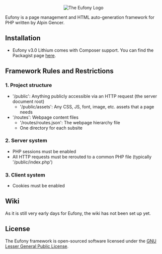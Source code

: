 <p align="center">
    <img alt="The Eufony Logo" src="https://raw.githubusercontent.com/eufony/eufony/v3/Eufony.png">
</p>

Eufony is a page management and HTML auto-generation framework for PHP written by Alpin Gencer.

## Installation

* Eufony v3.0 Lithium comes with Composer support. You can find the Packagist
  page [here](https://packagist.org/packages/eufony/eufony).

## Framework Rules and Restrictions

### 1. Project structure

* '/public': Anything publicly accessible via an HTTP request (the server document root)
    * '/public/assets': Any CSS, JS, font, image, etc. assets that a page needs
* '/routes': Webpage content files
    * '/routes/routes.json': The webpage hierarchy file
    * One directory for each subsite

### 2. Server system

* PHP sessions must be enabled
* All HTTP requests must be rerouted to a common PHP file (typically '/public/index.php')

### 3. Client system

* Cookies must be enabled

## Wiki

As it is still very early days for Eufony, the wiki has not been set up yet.

## License

The Eufony framework is open-sourced software licensed under
the [GNU Lesser General Public License](LICENSE.md).
